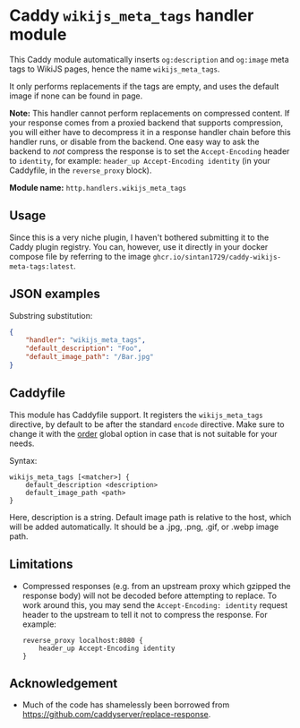 Caddy `wikijs_meta_tags` handler module
=======================================

This Caddy module automatically inserts `og:description` and `og:image` meta tags to WikiJS pages, hence the name `wikijs_meta_tags`.

It only performs replacements if the tags are empty, and uses the default image if none can be found in page.

**Note:** This handler cannot perform replacements on compressed content. If your response comes from a proxied backend that supports compression,
you will either have to decompress it in a response handler chain before this handler runs, or disable from the backend. One easy way to ask the
backend to _not_ compress the response is to set the `Accept-Encoding` header to `identity`, for example: `header_up Accept-Encoding identity`
(in your Caddyfile, in the `reverse_proxy` block).

**Module name:** `http.handlers.wikijs_meta_tags`

## Usage

Since this is a very niche plugin, I haven't bothered submitting it to the Caddy plugin registry. You can, however, use it directly in your
docker compose file by referring to the image `ghcr.io/sintan1729/caddy-wikijs-meta-tags:latest`.


## JSON examples

Substring substitution:

```json
{
	"handler": "wikijs_meta_tags",
	"default_description": "Foo",
	"default_image_path": "/Bar.jpg"
}
```


## Caddyfile

This module has Caddyfile support. It registers the `wikijs_meta_tags` directive, by default to be after the standard `encode` directive.
Make sure to change it with the [order](https://caddyserver.com/docs/caddyfile/directives#directive-order) global option in case that is not
suitable for your needs.

Syntax:

```
wikijs_meta_tags [<matcher>] {
	default_description <description>
	default_image_path <path>
}
```

Here, description is a string. Default image path is relative to the host, which will be added automatically. It should be a .jpg, .png, .gif, or .webp
image path.


## Limitations

- Compressed responses (e.g. from an upstream proxy which gzipped the response body) will not be decoded before attempting to replace. To work around
this, you may send the `Accept-Encoding: identity` request header to the upstream to tell it not to compress the response. For example:

      reverse_proxy localhost:8080 {
          header_up Accept-Encoding identity
      }

## Acknowledgement
- Much of the code has shamelessly been borrowed from https://github.com/caddyserver/replace-response.
